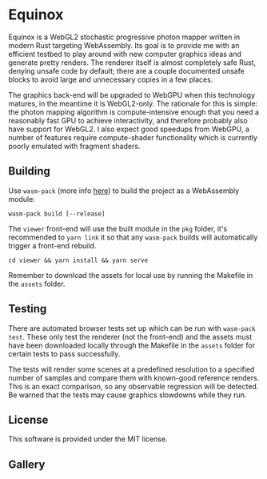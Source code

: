 # Equinox

Equinox is a WebGL2 stochastic progressive photon mapper written in modern Rust targeting WebAssembly. Its goal is to provide me with an efficient testbed to play around with new computer graphics ideas and generate pretty renders. The renderer itself is almost completely safe Rust, denying unsafe code by default; there are a couple documented unsafe blocks to avoid large and unnecessary copies in a few places.

The graphics back-end will be upgraded to WebGPU when this technology matures, in the meantime it is WebGL2-only. The rationale for this is simple: the photon mapping algorithm is compute-intensive enough that you need a reasonably fast GPU to achieve interactivity, and therefore probably also have support for WebGL2. I also expect good speedups from WebGPU, a number of features require compute-shader functionality which is currently poorly emulated with fragment shaders.

## Building

Use `wasm-pack` (more info [here](https://github.com/rustwasm/wasm-pack)) to build the project as a WebAssembly module:

    wasm-pack build [--release]

The `viewer` front-end will use the built module in the `pkg` folder, it's recommended to `yarn link` it so that any `wasm-pack` builds will automatically trigger a front-end rebuild.

    cd viewer && yarn install && yarn serve

Remember to download the assets for local use by running the Makefile in the `assets` folder.

## Testing

There are automated browser tests set up which can be run with `wasm-pack test`. These only test the renderer (not the front-end) and the assets must have been downloaded locally through the Makefile in the `assets` folder for certain tests to pass successfully.

The tests will render some scenes at a predefined resolution to a specified number of samples and compare them with known-good reference renders. This is an exact comparison, so any observable regression will be detected. Be warned that the tests may cause graphics slowdowns while they run.

## License

This software is provided under the MIT license.

## Gallery
